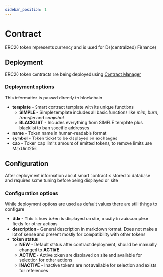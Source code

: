 ```yaml
---
sidebar_position: 1
---
```


# Contract

ERC20 token represents currency and is used for De(centralized) Fi(nance)

## Deployment

ERC20 token contracts are being deployed using [Contract Manager](/docs/admin-panel/ContractManager)

### Deployment options

This information is passed directly to blockchain

- **template** - Smart contract template with its unique functions
  - **SIMPLE** - Simple template includes all basic functions like _mint_, _burn_, _transfer_ and _snapshot_
  - **BLACKLIST** - Includes everything from SIMPLE template plus blacklist to ban specific addresses
- **name** - Token name in human-readable format
- **symbol** - Token ticket to be displayed on exchanges
- **cap** - Token cap limits amount of emitted tokens, to remove limits use MaxUint256

## Configuration

After deployment information about smart contract is stored to database and requires some tuning before being displayed on site 

### Configuration options

While deployment options are used as default values there are still things to configure

- **title** - This is how token is displayed on site, mostly in autocomplete fields for other actions
- **description** - General description in markdown format. Does not make a lot of sense and present mostly for compatibility with other tokens
- **token status** 
  - **NEW** - Default status after contract deployment, should be manually changed to **ACTIVE**
  - **ACTIVE** - Active token are displayed on site and available for selection for other actions
  - **INACTIVE** - Inactive tokens are not available for selection and exists for references
